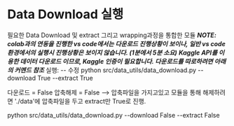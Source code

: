  # Data Download 실행
 필요한 Data Download 및 extract 그리고 wrapping과정을 통합한 모듈
 ***NOTE: colab과의 연동을 진행한 vs code에서는 다운로드 진행상황이 보이나, 일반 vs code환경에서의 실행시 진행상황은 보이지 않습니다. (1분에서 5분 소요)***
 ***Kaggle API를 이용한 데이터 다운로드 이므로, Kaggle 인증이 필요합니다. 다운로드를 따로하려면 아래의 커멘드 참조***
 실행: -- 수정
  python src/data_utils/data_download.py --download True --extract True
  
  다운로드 = False 압축해제 = False --> 압축파일을 가지고있고 모듈을 통해 해제하려면 './data'에 압축파일을 두고 extract만 True로 진행.
  
  python src/data_utils/data_download.py --download False --extract False
